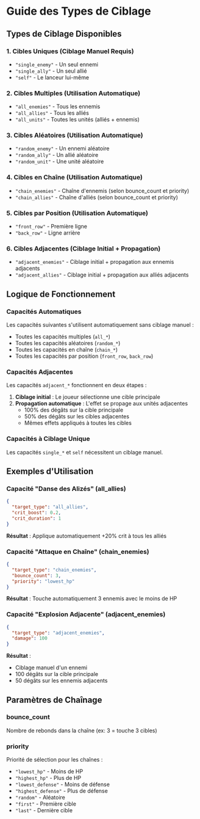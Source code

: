# Guide des Types de Ciblage

## **Types de Ciblage Disponibles**

### **1. Cibles Uniques (Ciblage Manuel Requis)**
- `"single_enemy"` - Un seul ennemi
- `"single_ally"` - Un seul allié  
- `"self"` - Le lanceur lui-même

### **2. Cibles Multiples (Utilisation Automatique)**
- `"all_enemies"` - Tous les ennemis
- `"all_allies"` - Tous les alliés
- `"all_units"` - Toutes les unités (alliés + ennemis)

### **3. Cibles Aléatoires (Utilisation Automatique)**
- `"random_enemy"` - Un ennemi aléatoire
- `"random_ally"` - Un allié aléatoire
- `"random_unit"` - Une unité aléatoire

### **4. Cibles en Chaîne (Utilisation Automatique)**
- `"chain_enemies"` - Chaîne d'ennemis (selon bounce_count et priority)
- `"chain_allies"` - Chaîne d'alliés (selon bounce_count et priority)

### **5. Cibles par Position (Utilisation Automatique)**
- `"front_row"` - Première ligne
- `"back_row"` - Ligne arrière

### **6. Cibles Adjacentes (Ciblage Initial + Propagation)**
- `"adjacent_enemies"` - Ciblage initial + propagation aux ennemis adjacents
- `"adjacent_allies"` - Ciblage initial + propagation aux alliés adjacents

## **Logique de Fonctionnement**

### **Capacités Automatiques**
Les capacités suivantes s'utilisent automatiquement sans ciblage manuel :
- Toutes les capacités multiples (`all_*`)
- Toutes les capacités aléatoires (`random_*`)
- Toutes les capacités en chaîne (`chain_*`)
- Toutes les capacités par position (`front_row`, `back_row`)

### **Capacités Adjacentes**
Les capacités `adjacent_*` fonctionnent en deux étapes :
1. **Ciblage initial** : Le joueur sélectionne une cible principale
2. **Propagation automatique** : L'effet se propage aux unités adjacentes
   - 100% des dégâts sur la cible principale
   - 50% des dégâts sur les cibles adjacentes
   - Mêmes effets appliqués à toutes les cibles

### **Capacités à Ciblage Unique**
Les capacités `single_*` et `self` nécessitent un ciblage manuel.

## **Exemples d'Utilisation**

### **Capacité "Danse des Alizés" (all_allies)**
```json
{
  "target_type": "all_allies",
  "crit_boost": 0.2,
  "crit_duration": 1
}
```
**Résultat** : Applique automatiquement +20% crit à tous les alliés

### **Capacité "Attaque en Chaîne" (chain_enemies)**
```json
{
  "target_type": "chain_enemies",
  "bounce_count": 3,
  "priority": "lowest_hp"
}
```
**Résultat** : Touche automatiquement 3 ennemis avec le moins de HP

### **Capacité "Explosion Adjacente" (adjacent_enemies)**
```json
{
  "target_type": "adjacent_enemies",
  "damage": 100
}
```
**Résultat** : 
- Ciblage manuel d'un ennemi
- 100 dégâts sur la cible principale
- 50 dégâts sur les ennemis adjacents

## **Paramètres de Chaînage**

### **bounce_count**
Nombre de rebonds dans la chaîne (ex: 3 = touche 3 cibles)

### **priority**
Priorité de sélection pour les chaînes :
- `"lowest_hp"` - Moins de HP
- `"highest_hp"` - Plus de HP
- `"lowest_defense"` - Moins de défense
- `"highest_defense"` - Plus de défense
- `"random"` - Aléatoire
- `"first"` - Première cible
- `"last"` - Dernière cible
